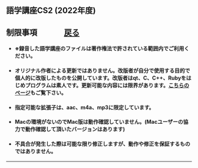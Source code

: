 ## 語学講座CS2 (2022年度)  
## 制限事項 　　　    [戻る](https://csreviser.github.io/CaptureStream2/)     

- #### ※録音した語学講座のファイルは著作権法で許されている範囲内でご利用ください。          
- #### オリジナル作者による更新ではありません。改版者が自分で使用する目的で個人的に改版したものを公開しています。改版者はqt、C、C++、Rubyをはじめプログラムは素人です。更新可能な内容には限界があります。[こちらのページ](https://github.com/CSReviser/CS-English/wiki/類似アプリ)もご覧下さい。
- #### 指定可能な拡張子は、aac、m4a、mp3に限定しています。
- #### Macの環境がないのでMac版は動作確認していません。(Macユーザーの協力で動作確認して頂いたバージョンはあります)             
- #### 不具合が発生した際は可能な限り修正しますが、動作や修正を保証するものではありません。

*** 
 <link rel="shortcut icon" type="image/x-icon" href="https://avatars.githubusercontent.com/u/46049273?v=4">
 <meta name="twitter:image:src" content="https://avatars.githubusercontent.com/u/46049273?v=4">
